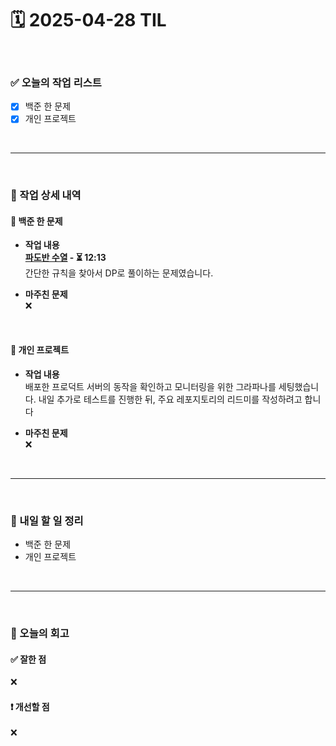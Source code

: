 # 🗓️ 2025-04-28 TIL

<br>

### ✅ 오늘의 작업 리스트  
- [x] 백준 한 문제
- [x] 개인 프로젝트

<br>

---

<br>

### 📌 작업 상세 내역  

#### 🔹 백준 한 문제
- **작업 내용**<br>
**[파도반 수열](https://www.acmicpc.net/problem/9461) - ⏳ 12:13**<br>
간단한 규칙을 찾아서 DP로 풀이하는 문제였습니다.

- **마주친 문제**<br>
❌

<br>

#### 🔹 개인 프로젝트
- **작업 내용**<br>
배포한 프로덕트 서버의 동작을 확인하고 모니터링을 위한 그라파나를 세팅했습니다. 내일 추가로 테스트를 진행한 뒤, 주요 레포지토리의 리드미를 작성하려고 합니다

- **마주친 문제**<br>
❌

<br>

---

<br>

### 🚀 내일 할 일 정리  

- 백준 한 문제
- 개인 프로젝트

<br>

---

<br>

### 🧐 오늘의 회고  

#### ✅ 잘한 점
❌

#### ❗ 개선할 점
❌



<br><br><br>